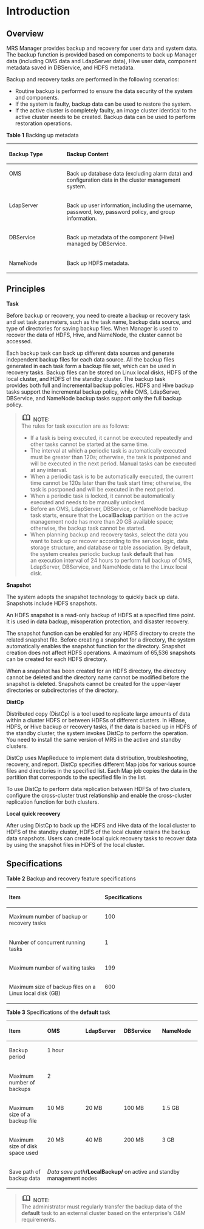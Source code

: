 # Introduction<a name="EN-US_TOPIC_0125375459"></a>

## Overview<a name="section390719392123"></a>

MRS Manager provides backup and recovery for user data and system data. The backup function is provided based on components to back up Manager data \(including OMS data and LdapServer data\), Hive user data, component metadata saved in DBService, and HDFS metadata.

Backup and recovery tasks are performed in the following scenarios:

-   Routine backup is performed to ensure the data security of the system and components.
-   If  the system is faulty, backup data can be used to restore the system.
-   If the active cluster is completely faulty, an image cluster identical to the active cluster needs to be created. Backup data can be used to perform restoration operations.

**Table  1**  Backing up metadata

<a name="table1654317792245"></a>
<table><thead align="left"><tr id="row2147592392245"><th class="cellrowborder" valign="top" width="30.17%" id="mcps1.2.3.1.1"><p id="p6182817592245"><a name="p6182817592245"></a><a name="p6182817592245"></a><strong id="b3705449392251"><a name="b3705449392251"></a><a name="b3705449392251"></a>Backup Type</strong></p>
</th>
<th class="cellrowborder" valign="top" width="69.83%" id="mcps1.2.3.1.2"><p id="p4202630492245"><a name="p4202630492245"></a><a name="p4202630492245"></a><strong id="b4862395192251"><a name="b4862395192251"></a><a name="b4862395192251"></a>Backup Content</strong></p>
</th>
</tr>
</thead>
<tbody><tr id="row4868750292245"><td class="cellrowborder" valign="top" width="30.17%" headers="mcps1.2.3.1.1 "><p id="p5137360092245"><a name="p5137360092245"></a><a name="p5137360092245"></a>OMS</p>
</td>
<td class="cellrowborder" valign="top" width="69.83%" headers="mcps1.2.3.1.2 "><p id="p51209592245"><a name="p51209592245"></a><a name="p51209592245"></a>Back up database data (excluding alarm data) and configuration data in the cluster management system.</p>
</td>
</tr>
<tr id="row460885892245"><td class="cellrowborder" valign="top" width="30.17%" headers="mcps1.2.3.1.1 "><p id="p3777325592245"><a name="p3777325592245"></a><a name="p3777325592245"></a>LdapServer</p>
</td>
<td class="cellrowborder" valign="top" width="69.83%" headers="mcps1.2.3.1.2 "><p id="p3973480492245"><a name="p3973480492245"></a><a name="p3973480492245"></a>Back up user information, including the username, password, key, password policy, and group information.</p>
</td>
</tr>
<tr id="row6222204392933"><td class="cellrowborder" valign="top" width="30.17%" headers="mcps1.2.3.1.1 "><p id="p5160595392933"><a name="p5160595392933"></a><a name="p5160595392933"></a>DBService</p>
</td>
<td class="cellrowborder" valign="top" width="69.83%" headers="mcps1.2.3.1.2 "><p id="p1933265492933"><a name="p1933265492933"></a><a name="p1933265492933"></a>Back up metadata of the component (Hive) managed by DBService.</p>
</td>
</tr>
<tr id="row3673972292933"><td class="cellrowborder" valign="top" width="30.17%" headers="mcps1.2.3.1.1 "><p id="p5212520692933"><a name="p5212520692933"></a><a name="p5212520692933"></a>NameNode</p>
</td>
<td class="cellrowborder" valign="top" width="69.83%" headers="mcps1.2.3.1.2 "><p id="p6139213592933"><a name="p6139213592933"></a><a name="p6139213592933"></a>Back up HDFS metadata.</p>
</td>
</tr>
</tbody>
</table>

## Principles<a name="section286669379257"></a>

**Task**

Before backup or recovery, you need to create a backup or recovery task and set task parameters, such as the task name, backup data source, and type of directories for saving backup files. When Manager is used to recover the data of HDFS, Hive, and NameNode, the cluster cannot be accessed.

Each backup task can back up different data sources and generate independent backup files for each data source. All the backup files generated in each task form a backup file set, which can be used in recovery tasks. Backup files can be stored on Linux local disks, HDFS of the local cluster, and HDFS of the standby cluster. The backup task provides both full and incremental backup policies. HDFS and Hive backup tasks support the incremental backup policy, while OMS, LdapServer, DBService, and NameNode backup tasks support only the full backup policy.

>![](public_sys-resources/icon-note.gif) **NOTE:**   
>The rules for task execution are as follows:  
>-   If a task is being executed,  it cannot be executed repeatedly and other tasks cannot be started at the same time.  
>-   The interval at which a periodic task is automatically executed must be greater than 120s; otherwise, the task is postponed and will be executed in the next period. Manual tasks can be executed at any interval.  
>-   When a periodic task is to be automatically executed, the current time cannot be 120s later than the task start time; otherwise, the task is postponed and will be executed in the next period.  
>-   When a periodic task is locked, it cannot be automatically executed and needs to be manually unlocked.  
>-   Before an OMS, LdapServer, DBService, or NameNode backup task starts, ensure that the  **LocalBackup**  partition on the active management node has more than 20 GB available space; otherwise, the backup task cannot be started.  
>-   When planning backup and recovery tasks, select the data you want to back up or recover according to the service logic, data storage structure, and database or table association. By default, the system creates periodic backup task **default** that has an execution interval of  24 hours to perform full backup of OMS, LdapServer, DBService, and NameNode data to the Linux local disk.  

**Snapshot**

The system adopts the snapshot technology to quickly back up data. Snapshots include HDFS snapshots.

An HDFS snapshot is a read-only backup of HDFS at a specified time point.  It is used in data backup, misoperation protection, and disaster recovery.

The snapshot function can be enabled for any HDFS directory to create the related snapshot file. Before creating a snapshot for a directory, the system automatically enables the snapshot function for the directory. Snapshot creation does not affect HDFS operations. A maximum of 65,536 snapshots can be created for each HDFS directory.

When a snapshot has been created for an HDFS directory, the directory cannot be deleted and the directory name cannot be modified before the snapshot is deleted. Snapshots cannot be created for the upper-layer directories or subdirectories of the directory.

**DistCp**

Distributed copy \(DistCp\) is a tool used to replicate large amounts of data  within a cluster HDFS or between HDFSs of different clusters. In HBase, HDFS, or Hive backup or recovery tasks, if the data is backed up in HDFS of the standby cluster, the system invokes DistCp to perform the operation. You need to install the same version of MRS in the active and standby clusters.

DistCp uses MapReduce to implement data distribution, troubleshooting, recovery, and report. DistCp specifies different Map jobs for various source files and directories in the specified list. Each Map job copies the data in the partition that corresponds to the specified file in the list.

To use DistCp to perform data replication between HDFSs of two clusters, configure the cross-cluster trust relationship and enable the cross-cluster replication function for both clusters.

**Local quick recovery**

After using DistCp to back up the HDFS and Hive data of the local cluster to HDFS of the standby cluster, HDFS of the local cluster retains the backup data snapshots. Users can create local quick recovery tasks to recover data by using the snapshot files in HDFS of the local cluster.

## Specifications<a name="section1862623892756"></a>

**Table  2**  Backup and recovery feature specifications

<a name="table3449032192758"></a>
<table><thead align="left"><tr id="row6630409692758"><th class="cellrowborder" valign="top" width="50.05%" id="mcps1.2.3.1.1"><p id="p192271092758"><a name="p192271092758"></a><a name="p192271092758"></a><strong id="b2340042992813"><a name="b2340042992813"></a><a name="b2340042992813"></a>Item</strong></p>
</th>
<th class="cellrowborder" valign="top" width="49.95%" id="mcps1.2.3.1.2"><p id="p2152182892758"><a name="p2152182892758"></a><a name="p2152182892758"></a><strong id="b27841309163135"><a name="b27841309163135"></a><a name="b27841309163135"></a>Specifications</strong></p>
</th>
</tr>
</thead>
<tbody><tr id="row6554654792758"><td class="cellrowborder" valign="top" width="50.05%" headers="mcps1.2.3.1.1 "><p id="p767012392758"><a name="p767012392758"></a><a name="p767012392758"></a>Maximum number of backup or recovery tasks</p>
</td>
<td class="cellrowborder" valign="top" width="49.95%" headers="mcps1.2.3.1.2 "><p id="p1730021192758"><a name="p1730021192758"></a><a name="p1730021192758"></a>100</p>
</td>
</tr>
<tr id="row2148417292758"><td class="cellrowborder" valign="top" width="50.05%" headers="mcps1.2.3.1.1 "><p id="p6249640092758"><a name="p6249640092758"></a><a name="p6249640092758"></a>Number of concurrent running tasks</p>
</td>
<td class="cellrowborder" valign="top" width="49.95%" headers="mcps1.2.3.1.2 "><p id="p2904364092758"><a name="p2904364092758"></a><a name="p2904364092758"></a>1</p>
</td>
</tr>
<tr id="row6006617392758"><td class="cellrowborder" valign="top" width="50.05%" headers="mcps1.2.3.1.1 "><p id="p3352187992758"><a name="p3352187992758"></a><a name="p3352187992758"></a>Maximum number of waiting tasks</p>
</td>
<td class="cellrowborder" valign="top" width="49.95%" headers="mcps1.2.3.1.2 "><p id="p3091770692758"><a name="p3091770692758"></a><a name="p3091770692758"></a>199</p>
</td>
</tr>
<tr id="row982390092758"><td class="cellrowborder" valign="top" width="50.05%" headers="mcps1.2.3.1.1 "><p id="p5753840692758"><a name="p5753840692758"></a><a name="p5753840692758"></a>Maximum size of backup files on a Linux local disk (GB)</p>
</td>
<td class="cellrowborder" valign="top" width="49.95%" headers="mcps1.2.3.1.2 "><p id="p3009929292758"><a name="p3009929292758"></a><a name="p3009929292758"></a>600</p>
</td>
</tr>
</tbody>
</table>

**Table  3**  Specifications of the  **default**  task

<a name="table1436149992850"></a>
<table><thead align="left"><tr id="row1979004392850"><th class="cellrowborder" valign="top" width="20%" id="mcps1.2.6.1.1"><p id="p5948962692850"><a name="p5948962692850"></a><a name="p5948962692850"></a><strong id="b4026873292855"><a name="b4026873292855"></a><a name="b4026873292855"></a>Item</strong></p>
</th>
<th class="cellrowborder" valign="top" width="20%" id="mcps1.2.6.1.2"><p id="p5393039092850"><a name="p5393039092850"></a><a name="p5393039092850"></a><strong id="b4054182292855"><a name="b4054182292855"></a><a name="b4054182292855"></a>OMS</strong></p>
</th>
<th class="cellrowborder" valign="top" width="20%" id="mcps1.2.6.1.3"><p id="p628543092850"><a name="p628543092850"></a><a name="p628543092850"></a><strong id="b6266216592855"><a name="b6266216592855"></a><a name="b6266216592855"></a>LdapServer</strong></p>
</th>
<th class="cellrowborder" valign="top" width="20%" id="mcps1.2.6.1.4"><p id="p3935779492850"><a name="p3935779492850"></a><a name="p3935779492850"></a><strong id="b4247063392855"><a name="b4247063392855"></a><a name="b4247063392855"></a>DBService</strong></p>
</th>
<th class="cellrowborder" valign="top" width="20%" id="mcps1.2.6.1.5"><p id="p3386477192850"><a name="p3386477192850"></a><a name="p3386477192850"></a><strong id="b1756924992855"><a name="b1756924992855"></a><a name="b1756924992855"></a>NameNode</strong></p>
</th>
</tr>
</thead>
<tbody><tr id="row5869196992850"><td class="cellrowborder" valign="top" headers="mcps1.2.6.1.1 "><p id="p5642905992850"><a name="p5642905992850"></a><a name="p5642905992850"></a>Backup period</p>
</td>
<td class="cellrowborder" colspan="4" valign="top" headers="mcps1.2.6.1.2 mcps1.2.6.1.3 mcps1.2.6.1.4 mcps1.2.6.1.5 "><p id="p735109092850"><a name="p735109092850"></a><a name="p735109092850"></a>1 hour</p>
</td>
</tr>
<tr id="row6615981392850"><td class="cellrowborder" valign="top" headers="mcps1.2.6.1.1 "><p id="p5734467492850"><a name="p5734467492850"></a><a name="p5734467492850"></a>Maximum number of backups</p>
</td>
<td class="cellrowborder" colspan="4" valign="top" headers="mcps1.2.6.1.2 mcps1.2.6.1.3 mcps1.2.6.1.4 mcps1.2.6.1.5 "><p id="p1440700792850"><a name="p1440700792850"></a><a name="p1440700792850"></a>2</p>
</td>
</tr>
<tr id="row3372551492850"><td class="cellrowborder" valign="top" width="20%" headers="mcps1.2.6.1.1 "><p id="p4741207992850"><a name="p4741207992850"></a><a name="p4741207992850"></a>Maximum size of a backup file</p>
</td>
<td class="cellrowborder" valign="top" width="20%" headers="mcps1.2.6.1.2 "><p id="p1517316892850"><a name="p1517316892850"></a><a name="p1517316892850"></a>10 MB</p>
</td>
<td class="cellrowborder" valign="top" width="20%" headers="mcps1.2.6.1.3 "><p id="p2106712792850"><a name="p2106712792850"></a><a name="p2106712792850"></a>20 MB</p>
</td>
<td class="cellrowborder" valign="top" width="20%" headers="mcps1.2.6.1.4 "><p id="p2871568992850"><a name="p2871568992850"></a><a name="p2871568992850"></a>100 MB</p>
</td>
<td class="cellrowborder" valign="top" width="20%" headers="mcps1.2.6.1.5 "><p id="p4426948892850"><a name="p4426948892850"></a><a name="p4426948892850"></a>1.5 GB</p>
</td>
</tr>
<tr id="row6288107992850"><td class="cellrowborder" valign="top" width="20%" headers="mcps1.2.6.1.1 "><p id="p6020264892850"><a name="p6020264892850"></a><a name="p6020264892850"></a>Maximum size of disk space used</p>
</td>
<td class="cellrowborder" valign="top" width="20%" headers="mcps1.2.6.1.2 "><p id="p4457632192850"><a name="p4457632192850"></a><a name="p4457632192850"></a>20 MB</p>
</td>
<td class="cellrowborder" valign="top" width="20%" headers="mcps1.2.6.1.3 "><p id="p5391228392850"><a name="p5391228392850"></a><a name="p5391228392850"></a>40 MB</p>
</td>
<td class="cellrowborder" valign="top" width="20%" headers="mcps1.2.6.1.4 "><p id="p481883092850"><a name="p481883092850"></a><a name="p481883092850"></a>200 MB</p>
</td>
<td class="cellrowborder" valign="top" width="20%" headers="mcps1.2.6.1.5 "><p id="p5478092992850"><a name="p5478092992850"></a><a name="p5478092992850"></a>3 GB</p>
</td>
</tr>
<tr id="row2326631492850"><td class="cellrowborder" valign="top" headers="mcps1.2.6.1.1 "><p id="p552326492850"><a name="p552326492850"></a><a name="p552326492850"></a>Save path of backup data</p>
</td>
<td class="cellrowborder" colspan="4" valign="top" headers="mcps1.2.6.1.2 mcps1.2.6.1.3 mcps1.2.6.1.4 mcps1.2.6.1.5 "><p id="p4473127692850"><a name="p4473127692850"></a><a name="p4473127692850"></a><em id="i6703716492850"><a name="i6703716492850"></a><a name="i6703716492850"></a>Data save path</em><span class="filepath" id="filepath6483252817554"><a name="filepath6483252817554"></a><a name="filepath6483252817554"></a><b>/LocalBackup/</b></span> on active and standby management nodes</p>
</td>
</tr>
</tbody>
</table>

>![](public_sys-resources/icon-note.gif) **NOTE:**   
>The administrator must regularly transfer the backup data of the  **default**  task to an external cluster based on the enterprise's O&M requirements.  

